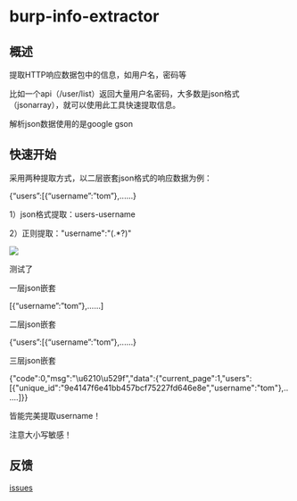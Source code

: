 # burp-info-extractor
## 概述

提取HTTP响应数据包中的信息，如用户名，密码等

比如一个api（/user/list）返回大量用户名密码，大多数是json格式（jsonarray），就可以使用此工具快速提取信息。

解析json数据使用的是google gson

## 快速开始

采用两种提取方式，以二层嵌套json格式的响应数据为例：

{“users”:[{“username”:”tom”},......}

1）json格式提取：users-username

2）正则提取："username":"(.*?)"

![](https://github.com/theLSA/burp-info-extractor/raw/master/demo/bie00.png)

测试了

一层json嵌套

[{“username”:”tom”},......]

二层json嵌套

{“users”:[{“username”:”tom”},......}

三层json嵌套

{"code":0,"msg":"\u6210\u529f","data":{"current_page":1,"users":[{"unique_id":"9e4147f6e41bb457bcf75227fd646e8e","username":"tom"},......]}}

皆能完美提取username！ 

注意大小写敏感！

## 反馈

[issues](https://github.com/theLSA/burp-info-extractor/issues)
